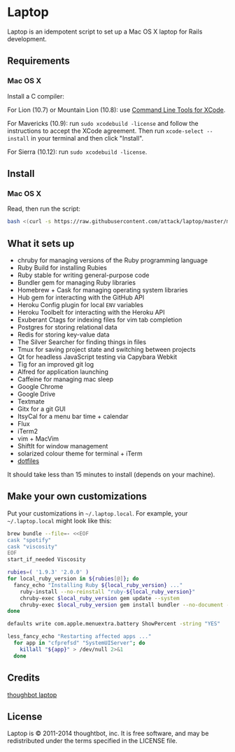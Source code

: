 # Laptop

Laptop is an idempotent script to set up a Mac OS X laptop for Rails development.

## Requirements

### Mac OS X

Install a C compiler:

For Lion (10.7) or Mountain Lion (10.8): use [Command Line Tools for
XCode](https://developer.apple.com/downloads/index.action).

For Mavericks (10.9): run `sudo xcodebuild -license` and follow the instructions
to accept the XCode agreement.  Then run `xcode-select --install` in your
terminal and then click "Install".

For Sierra (10.12): run `sudo xcodebuild -license`.

## Install

### Mac OS X

Read, then run the script:

```sh
bash <(curl -s https://raw.githubusercontent.com/attack/laptop/master/mac)
```

## What it sets up

* chruby for managing versions of the Ruby programming language
* Ruby Build for installing Rubies
* Ruby stable for writing general-purpose code
* Bundler gem for managing Ruby libraries
* Homebrew + Cask for managing operating system libraries
* Hub gem for interacting with the GitHub API
* Heroku Config plugin for local `ENV` variables
* Heroku Toolbelt for interacting with the Heroku API
* Exuberant Ctags for indexing files for vim tab completion
* Postgres for storing relational data
* Redis for storing key-value data
* The Silver Searcher for finding things in files
* Tmux for saving project state and switching between projects
* Qt for headless JavaScript testing via Capybara Webkit
* Tig for an improved git log
* Alfred for application launching
* Caffeine for managing mac sleep
* Google Chrome
* Google Drive
* Textmate
* Gitx for a git GUI
* ItsyCal for a menu bar time + calendar
* Flux
* iTerm2
* vim + MacVim
* ShiftIt for window management
* solarized colour theme for terminal + iTerm
* [dotfiles](https://github.com/attack/dotfiles)

It should take less than 15 minutes to install (depends on your machine).

## Make your own customizations

Put your customizations in `~/.laptop.local`. For example, your
`~/.laptop.local` might look like this:

```sh
brew bundle --file=- <<EOF
cask "spotify"
cask "viscosity"
EOF
start_if_needed Viscosity

rubies=( '1.9.3' '2.0.0' )
for local_ruby_version in ${rubies[@]}; do
  fancy_echo "Installing Ruby ${local_ruby_version} ..."
    ruby-install --no-reinstall "ruby-${local_ruby_version}"
    chruby-exec $local_ruby_version gem update --system
    chruby-exec $local_ruby_version gem install bundler --no-document --pre
done

defaults write com.apple.menuextra.battery ShowPercent -string "YES"

less_fancy_echo "Restarting affected apps ..."
  for app in "cfprefsd" "SystemUIServer"; do
    killall "${app}" > /dev/null 2>&1
  done
```

## Credits

[thoughbot laptop](https://github.com/thoughtbot/laptop)

## License

Laptop is © 2011-2014 thoughtbot, inc. It is free software, and may be
redistributed under the terms specified in the LICENSE file.
